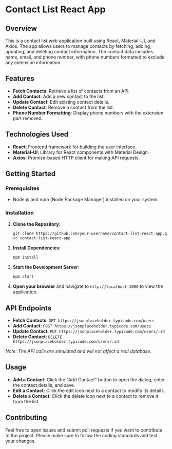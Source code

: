 # Contact List React App

## Overview

This is a contact list web application built using React, Material-UI, and Axios. The app allows users to manage contacts by fetching, adding, updating, and deleting contact information. The contact data includes name, email, and phone number, with phone numbers formatted to exclude any extension information.

## Features

- **Fetch Contacts**: Retrieve a list of contacts from an API.
- **Add Contact**: Add a new contact to the list.
- **Update Contact**: Edit existing contact details.
- **Delete Contact**: Remove a contact from the list.
- **Phone Number Formatting**: Display phone numbers with the extension part removed.

## Technologies Used

- **React**: Frontend framework for building the user interface.
- **Material-UI**: Library for React components with Material Design.
- **Axios**: Promise-based HTTP client for making API requests.

## Getting Started

### Prerequisites

- Node.js and npm (Node Package Manager) installed on your system.

### Installation

1. **Clone the Repository**:
    ```bash
    git clone https://github.com/your-username/contact-list-react-app.git
    cd contact-list-react-app
    ```

2. **Install Dependencies**:
    ```bash
    npm install
    ```

3. **Start the Development Server**:
    ```bash
    npm start
    ```

4. **Open your browser** and navigate to `http://localhost:3000` to view the application.

## API Endpoints

- **Fetch Contacts**: `GET https://jsonplaceholder.typicode.com/users`
- **Add Contact**: `POST https://jsonplaceholder.typicode.com/users`
- **Update Contact**: `PUT https://jsonplaceholder.typicode.com/users/:id`
- **Delete Contact**: `DELETE https://jsonplaceholder.typicode.com/users/:id`

*Note: The API calls are simulated and will not affect a real database.*

## Usage

- **Add a Contact**: Click the "Add Contact" button to open the dialog, enter the contact details, and save.
- **Edit a Contact**: Click the edit icon next to a contact to modify its details.
- **Delete a Contact**: Click the delete icon next to a contact to remove it from the list.

## Contributing

Feel free to open issues and submit pull requests if you want to contribute to the project. Please make sure to follow the coding standards and test your changes.
